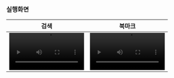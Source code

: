 ### 실행화면


|검색|북마크|
|:-----:|:-----:|
|<video width="200" src="https://github.com/DoTheBestMayB/NBC-challenge-kakaoAPI/assets/48354989/e7dfa35e-6eac-4ff4-a0fa-099b0cd775aa">|<video width="200" src="https://github.com/DoTheBestMayB/NBC-challenge-kakaoAPI/assets/48354989/cf90980e-dd7a-4cf0-aef4-c494b4c5b4d8">|
